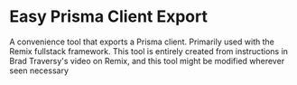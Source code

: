 # Easy Prisma Client Export

A convenience tool that exports a Prisma client. Primarily used with the Remix fullstack framework. This tool is entirely created from instructions in Brad Traversy's video on Remix, and this tool might be modified wherever seen necessary
